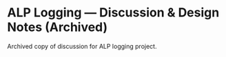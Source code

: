 # ALP Logging — Discussion & Design Notes (Archived)

Archived copy of discussion for ALP logging project.

